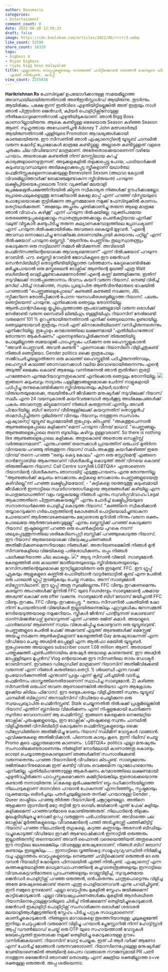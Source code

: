 ```yaml
---
author: Beaumaris
categories:
- Entertainment
comment_count: 0
date: 2022-06-30 12:56:33
draft: false
image: https://cdn.boolokam.com/articles/2022/06/rrrrr3.webp
like_count: 52590
share_count: 16339
tags:
- bigboss 4
- Riyas bigboss
- riyas bigg boss malayalam
title: എല്ലാത്തരം വെറുപ്പുകളുടെയും നെഞ്ചത്ത് ചവിട്ടിക്കൊണ്ട് ഒരുത്തൻ ഷോയുടെ ഫിനാലയിൽ
  എത്തി നിൽപ്പുണ്ട്, കുറിപ്പ്
view_count: 2255838
---
```


**Harikrishnan Rs** ഫേസ്ബുക്ക് ഉപയോഗിക്കാനുള്ള സമയമില്ലാത്ത അവസ്ഥയിലായിരുന്നതിനാൽ അൺഇൻസ്റ്റാൾഡ് ആയിരുന്നു. തുടർന്നും ആയിരിക്കും. പക്ഷേ ഇന്ന് ഇതിവിടെ എഴുതിയിട്ടില്ലെങ്കിൽ അത് ഇത്രയും നാൾ ഞാൻ പിന്തുടർന്ന ജെൻഡർ, ക്വിയർ പൊളിറ്റിക്സിനോടുള്ള നീതികേടാവുമെന്നതിനാൽ എഴുതിയിടുകയാണ്. ഞാൻ Bigg Boss കാണാറില്ലായിരുന്നു. ആകെ കണ്ടിട്ടുള്ള ഒരേയൊരു Season കഴിഞ്ഞ Season ആണ്. സുഹൃത്തായ അഡോണിച്ചൻ Adoney T John മത്സരാർത്ഥി ആയിരുന്നതിനാൽ പുള്ളിയുടെ Promotion ആവശ്യങ്ങൾക്കായി കാണുമായിരുന്നു. ഈ സീസണിൽ ഞാൻ ഏഷ്യാനെറ്റിന്റെ യൂട്യൂബ് ചാനലിൽ വരുന്ന ഷോർട്ട് പ്രോമോകൾ മാത്രമേ കണ്ടിട്ടുള്ളൂ. അല്ലാതെ കണ്ടിട്ടുള്ളത് വളരെ ചുരുക്കം ചില വീഡിയോസ് മാത്രമാണ്. അതേതൊക്കെയാണെന്ന് വഴിയേ പറയാം. അതൊക്കെ കണ്ടതിൽ നിന്ന് മനസ്സിലായ കുറച്ച് കാര്യങ്ങളാണെഴുതുന്നത്. അടുക്കളകളിൽ തളക്കപ്പെട്ടു പോയ, പാട്രിയാർക്കൽ കുടുംബവ്യവസ്ഥയുടെ അടിമകളാക്കപ്പെട്ട സ്ത്രീകളാണ് യഥാർത്ഥ ഫെമിനിസ്റ്റുകളെന്നൊക്കെയുള്ള Benevolent Sexism (അഥവാ കേട്ടാൽ വിവരമില്ലാത്തവർക്ക് രോമാഞ്ചമുണ്ടാകുന്ന സ്ത്രീവിരുദ്ധത) പറയുന്ന ലക്ഷ്മിപ്രിയയെപ്പോലൊരു Toxic വ്യക്തിക്ക് മലയാളി പ്രേക്ഷകഭൂരിപക്ഷത്തിനിടയിൽ കിട്ടുന്ന സ്വീകാര്യത നിങ്ങൾക്ക് ഊഹിക്കാമല്ലോ. പ്രൊഫൈലുകളെടുത്തു നോക്കിയാൽ മകളേ മാപ്പ് എന്ന് പറഞ്ഞ് വിസ്മയയുടെ ഫോട്ടോയൊക്കെ ഇട്ടിരിക്കുന്ന അച്ഛനമ്മമാരെ നമുക്ക് ഫേസ്ബുക്കിൽ കാണാം. തെറ്റിദ്ധരിക്കരുത്. "അമ്മയും അച്ഛനും ചൂണ്ടിക്കാണിച്ചു തരുന്ന ആളെ മാത്രമേ ഞാൻ വിവാഹം കഴിക്കൂ" എന്ന് പറയുന്ന ദിൽഷയില്ലേ. വ്യക്തിപരമായ തെരഞ്ഞെടുപ്പുകളെക്കാളും സ്വാതന്ത്ര്യത്തെക്കാളും പെൺകുട്ടിയായ എനിക്ക് വലുത് വീട്ടുകാർ കണ്ടുപിടിച്ചു തരുന്ന കല്യാണകമ്പോളത്തിലെ പ്രോഡക്ടാണ് എന്ന് പറയുന്ന ദിൽഷക്കായിരിക്കും അവരുടെ കൈയ്യടി മുഴുവൻ. "എന്റെ അവസ്ഥ ഒന്നാലോചിച്ചു നോക്കിക്കേ.ഒരാണായിപ്പോയി കരയാനും പറ്റില്ല" എന്ന് ദിൽഷയോട് പറയുന്ന ബ്ലെസ്ലി. "ആണിനും പെണ്ണിനും തുല്യസ്വാതന്ത്ര്യം കൊടുക്കുന്ന ഒരു നാട്ടിലാണ് നമ്മൾ ജീവിക്കുന്നത്. അവിടെയീ ഫെമിനിസത്തിന്റെയൊക്കെ ആവശ്യമെന്താണ്" എന്ന് ദിൽഷയോട് പറയുന്ന റോബിൻ. ഹൗ. ബ്ലെസ്ലി റോബിൻ ജോഡികളുടെ ഈ ജെൻഡർ സെൻസിബിലിറ്റി തൊട്ടുതീണ്ടിയിട്ടില്ലാത്ത വർത്തമാനം കേട്ടുകൊണ്ടിരിക്കേ മരിച്ചുപോയാൽ ഒരു മസ്കുലൈൻ ടോക്സിക് ആണിന്റെ മുഖത്ത് എത്ര Watt ബൾബിന്റെ വെളിച്ചമുണ്ടാകുമെന്നോർത്ത് എന്റെ കണ്ണ് മഞ്ഞളിക്കുന്നു. ഇതിന് നടുവിലേക്ക് നാൽപ്പത്തൊന്നാം ദിവസം കയറി വരുന്ന റിയാസ്. നെഞ്ച് വിരിച്ച് മസില് പിടിച്ച് നടക്കാത്ത, സ്വയം പ്രഖ്യാപിത ആൺവീരൻമാരുടെ ഭാഷയിൽ പറഞ്ഞാൽ "പെണ്ണുങ്ങളെപ്പോലെ" കുണുങ്ങി കുണുങ്ങി നടക്കുന്ന, JBL സ്പീക്കറിനെ തോൽപ്പിക്കാൻ പോന്ന ഘനഗംഭീരശബ്ദമില്ലാത്ത റിയാസ്. പലരും ഞെട്ടിയെന്ന് പറയുന്നു. എനിക്കൊരു ഞെട്ടലും തോന്നിയില്ല. ആൺഫാന്റസികളെ തൃപ്തിപ്പെടുത്താത്ത രൂപഭാവങ്ങളുമായി വരുന്ന ഒരാൾക്ക് നേരിടേണ്ടി വരുന്ന സൈബർ ലിഞ്ചിംഗും ബുള്ളിയിംഗും റിയാസിന് നേരിടേണ്ടി വരുമെന്ന് 101 % ഉറപ്പുണ്ടായിരുന്നതിനാൽ എനിക്ക് ഞെട്ടലൊന്നും ഉണ്ടായില്ല. ഞെട്ടലുണ്ടായവർ ഇത്രയും നാൾ ഏത് കിനാശേരിയിലാണ് വസിച്ചിരുന്നതെന്നും എനിക്കറിയില്ല. ഇപ്പോഴും കൗമാരത്തിലെ ലക്ഷണമായി "എതിർലിംഗത്തോട് തോന്നുന്ന ആകർഷണം" എന്നെഴുതിവെച്ചിരിക്കുന്നത് തിരുത്തിയിട്ടു പോലുമില്ലാത്ത ബയോളജി പാഠപുസ്തകം പഠിക്കുന്ന ഒരു ഹൈസ്കൂളുകാരൻ "അവൻ പെണ്ണവൻ. അവൻ കുണ്ടൻ " എന്നൊക്കെ റിയാസിനെ വിളിച്ചതുകണ്ട് നിങ്ങൾ ഞെട്ടിയോ. Gender politics ഒക്കെ ഇത്രപോലും സജീവചർച്ചയല്ലാതിരുന്ന ഒരു കാലത്ത് ഹൈസ്കൂളിൽ പഠിച്ചിരുന്നതിനാലും, ഹൈസ്കൂൾ കാലത്ത് ഞാനവനെക്കാൾ വലിയ മരവാഴയായിരുന്നെന്നും എന്റെ അടുത്ത് മൈക്കും കൊണ്ട് ആരേലും വന്നിരുന്നേൽ ഞാൻ ഇതിൻറെ ഇരട്ടി പറഞ്ഞേനെ എന്നുമറിയാവുന്നതുകൊണ്ട് എനിക്കൊരു ഞെട്ടലും തോന്നിയില്ല. ![](https://cdn.boolokam.com/articles/2022/06/rrrrr3.webp)ഇങ്ങനെ കുടുംബവും നാട്ടാരും പള്ളിക്കൂടങ്ങളുമൊക്കെ ചേർന്ന് നാളുകളായി പഠിപ്പിച്ചു തന്നുകൊണ്ടിരിക്കുന്ന സ്ത്രീവിരുദ്ധതയും ക്വിയർ,ട്രാൻസ് വിരുദ്ധതയുമൊക്കെ, തലയിൽപേറി ജീവിക്കുന്ന മനുഷ്യർക്ക് നടുവിലേക്ക് റിയാസ് സലീം എന്ന 24 വയസുകാരൻ കയറിവരുമ്പോൾ ആൾക്കൂട്ട അധിക്ഷേപങ്ങൾക്ക് പകരം അവനെന്തു കിട്ടുമെന്നാണ് നിങ്ങൾ കരുതുന്നത്.എന്നിട്ടും അവൻ പിന്മാറിയില്ല. ബിഗ് ബോസ് വീടിനുള്ളിലേക്ക് കയറുന്നതിന് തൊട്ടുമുൻപ് താമസിപ്പിച്ചിരുന്ന റൂമിലിരുന്ന് വിനയും റിയാസും നടത്തുന്ന സംസാരം ഏഷ്യാനെറ്റ് യൂട്യൂബ് പ്രോമോയിൽ ഇപ്പോഴും കിടപ്പുണ്ട്. "അകത്തുചെന്നാൽ ആണുങ്ങളെപ്പോലെ കളിക്കണ"മെന്ന് പറയുന്ന വിനയ് മാധവ്. "പെണ്ണുങ്ങളും ആണുങ്ങളെപ്പോലെ തന്നെ ബുദ്ധിയും കഴിവും ഉള്ളവരാണ്. So there is nothing like ആണുങ്ങളെപ്പോലെ കളിക്കുക. അതുകൊണ്ട് അതൊരു സെക്സിസ്റ്റ് വർത്തമാനമാണ്". എന്നുപറഞ്ഞ് തന്നെക്കാൾ പ്രായത്തിന് ഒരുപാട് മുതിർന്ന വിനയയെ പറഞ്ഞു തിരുത്തുന്ന റിയാസ് സലിം.അകത്തു കയറിക്കഴിഞ്ഞ് ഇതേ വിനയ് തന്നെ പറഞ്ഞ "രണ്ടും കെട്ട കോലം" എന്ന ഒരു സ്റ്റേറ്റ്മെന്റ് എങ്ങനെ ട്രാൻസ്ഫോബിയ ആകുന്നുവെന്ന് വിശദീകരിച്ചു കൊടുത്ത് അത് വിനയെ കൊണ്ട് തിരുത്തിക്കുന്ന റിയാസ്. Call Centre ടാസ്കിൽ LGBTQIA+ എന്താണെന്ന റിയാസിന്റെ വിശദീകരണം ഞാനായിട്ട് എടുത്തുപറയണം എന്നു തോന്നുന്നില്ല. "ആണുങ്ങൾക്ക് കുടുംബം നോക്കാനും കുട്ടികളെ നോക്കാനും പെണ്ണുങ്ങളുടെയത്ര കഴിവില്ലെ"ന്ന് പറഞ്ഞ ലക്ഷ്മിപ്രിയയോട്, - "കുട്ടികളെ ദത്തെടുത്തു കുടുംബമായി ജീവിക്കാൻ ഇന്നാട്ടിലെ സ്വവർഗാനുരാഗികളായ ആണുങ്ങൾക്ക് കഴിയില്ല എന്ന പൊതുബോധത്തിന് വളം വയ്ക്കുകയല്ലേ നിങ്ങൾ എന്നും സ്വവർഗ്ഗവിവാഹം Legal ആകാത്തതിനെ പിന്തുണക്കുകയല്ലേ?" എന്നും ചോദിച്ച് ലക്ഷ്മിപ്രിയയുടെ സനാതനധർമത്തെ പൊളിച്ച് കൊടുത്ത റിയാസ്. "കുഞ്ഞിനെ സ്വീകരിക്കാൻ തയ്യാറെടുക്കുന്ന ഗർഭപാത്രത്തിന്റെ കോശങ്ങൾ പൊട്ടിയൊലിച്ചുണ്ടാകുന്ന ചോരയാണ് ആർത്തവരക്തമെന്നും മറ്റേതൊരു മുറിവിൽ നിന്നും വരുന്ന രക്തം പോലെയേ ആർത്തവരക്തവുമുള്ളൂ" എന്നും ബ്ലെസ്ലിക്ക് പറഞ്ഞ് കൊടുക്കുന്ന റിയാസ്. ഇഷ്ടമല്ലെന്ന് പറഞ്ഞ ഒരു പെൺകുട്ടിയെ പുറകെ നടന്ന് ശല്യപ്പെടുത്തുന്നതിലെ ശരികേടിനെപ്പറ്റി ബസ്ലിക്ക് പറഞ്ഞുകൊടുത്ത റിയാസ്. ഈ റിയാസ് ആരുടെയൊക്കെ വിദ്വേഷപ്രചരണങ്ങൾ അതിജീവിക്കണമെന്നറിയാമോ നിങ്ങൾക്ക്. അതറിയണമെങ്കിൽ നിങ്ങൾ മുൻ സീസണുകളിലെ വിജയികളെ പരിശോധിക്കണം. ഒപ്പം നിങ്ങൾ പലർക്കുമറിയാത്ത ചില കഥകളും. ![](https://cdn.boolokam.com/articles/2022/06/wfwfwf-4.jpg)* ആദ്യ സീസൺ വിജയി. സാബുമോൻ. കേരളത്തിൽ ഒരു കാലത്ത് ജാതീയതയുടെയും സ്ത്രീവിരുദ്ധതയുടെയും റേസിസത്തിന്റെയുമൊക്കെ ഈറ്റില്ലമായിരുന്ന ഒരു ഇടമുണ്ട്. FFC. ഈ ഗ്രൂപ്പ് പൂട്ടുകയും ആളുകളുടെ കണ്ണിൽ പൊടിയിടാൻ വാട്ടർബോട്ടിൽ ക്ലബ് എന്ന പേരിൽ ഒരു പാരലൽ ഗ്രൂപ്പ് തുടങ്ങുകയും ചെയ്ത സമയം. അന്ന് സാബുമോൻ ബിഗ്ബോസിലാണ്. ഈ ഗ്രൂപ്പ് അത്ര സുഖമില്ലെന്നും FFC വീണ്ടും തുറക്കണമെന്നും കരയുന്ന അംഗങ്ങൾക്ക് മുന്നിൽ FFC യുടെ Founderഉം സാബുമോന്റെ ചങ്കുമായ അശ്വന്ത് കൊക്ക് ഒരു offer വക്കുന്നു. സാബുമോൻ ബിഗ് ബോസ് ജയിച്ചാൽ FFC വീണ്ടും തുറക്കും. FFC വീണ്ടും തുറക്കപ്പെട്ടു. * രണ്ടാം സീസണിൽ പകുതിയിൽ ഷോ നിന്ന് പോയതിനാൽ വിജയികൾ ഇല്ലായിരുന്നെങ്കിലും ഏറ്റവുമധികം ജനസമ്മതി നേടിയെടുത്തയാളെ നമുക്കറിയാം. സ്ത്രീകൾ ജീൻസ് പാന്റിടുന്നത് കൊണ്ടാണ് ട്രാന്സ്ജെൻഡേഴ്സ് ഉണ്ടാവുന്നത് എന്ന് പറഞ്ഞ രജിത് കുമാർ. അയാളുടെ ഫാൻബോയ് ആണെന്ന് സ്വയം വിശേഷിപ്പിച്ചു കൊണ്ടുവന്ന ഒരു യൂട്യൂബറുണ്ട്. പെണ്ണുങ്ങളുടെ പേരിൽ ഫേക്ക് അക്കൗണ്ട് എടുത്ത് ആണുങ്ങൾക്ക് മെസ്സേജ് അയച്ചു നടക്കുന്ന ആൺകുട്ടികളാണ് കേരളത്തിൽ Gay മനുഷ്യരാകുന്നത് എന്ന വീഡിയോ ചെയ്ത അശ്വിൻ മടപ്പള്ളി എന്ന ആൽഫാ മെയിൽ യൂട്യൂബർ. ഇപ്പോഴത്തെ അയാളുടെ subscriber count 1.08 million ആണ്. അതായത് പത്ത്ലക്ഷത്തി എൺപതിനായിരം മനുഷ്യർ അയാളെ കാണുന്നുണ്ട്. ഈ അശ്വിൻ മടപ്പള്ളിയുടെ മൂപ്പൻസ് Vlog ന്റെയൊക്കെ ഈ സീസണിലെ താരം ഡോക്ടർ റോബിനാണ്. ഇവരുടെ ഡിഗ്രേഡിങ് മാത്രമാണ് റിയാസിന് അതിജീവിക്കേണ്ടി വരുന്നത് എന്ന് നിങ്ങൾ കരുതിയോ.തെറ്റി. 1) ശിഖണ്ഡി എന്ന വാക്ക് ഉപയോഗിക്കുന്നതിൽ എന്താണ് പ്രശ്നം എന്ന് ക്ലബ്ബ് ചർച്ചയിൽ വാദിച്ച, ഫെമിനിസം ശാസ്ത്രത്തിനെതിരാണെന്ന് സ്ഥാപിച്ച സാബുമോൻ. 2) കഴിഞ്ഞ സീസണിൽ ഒരുപാട് തവണ ആണാണെങ്കിൽ അടിയടാ എന്ന ആക്രോശം മുഴക്കിയ കിടിലം ഫിറോസ്. ഈ രണ്ടുപേരെയും വിളിച്ചിരുത്തി സ്വന്തം യൂട്യൂബ് ചാനലിൽ ബിഗ്ബോസ് അനാലിസിസ് വീഡിയോ ചെയ്യിക്കുന്ന ഒരു സ്വയംപ്രഖ്യാപിത ഫെമിനിസ്റ്റുണ്ട്. Stalk ചെയ്യുന്നതിൽ ദിൽഷക്ക് പ്രശ്നമില്ലെങ്കിൽ റിയാസ് എന്തിന് ബ്ലസിയെ വിമശിക്കണം എന്ന് നിഷ്കളങ്കമായി ചോദിക്കുന്ന സുനിതാ ദേവദാസാണ് ആ ഫെമിനിസ്റ്റ്. ഇങ്ങനെ കേരളക്കര നെഞ്ചേറ്റിയ ടോക്സിക് പുരുഷുക്കളുടെയും, ഈ ടോക്സിക് പുരുഷുക്കളെ സ്വന്തം ചാനലിൽ വിളിച്ചിരുത്തി വിസിബിലിറ്റി കൊടുക്കുന്ന ഫെമിനിസ്റ്റുകളുടെയും ഒക്കെ ഡീഗ്രേഡിങ്ങിനെ അതിജീവിച്ചു വേണം റിയാസ് സലീമിന് വോട്ടുകൾ വാങ്ങാൻ. എവിക്ഷനുകളെ അതിജീവിക്കാൻ. പിന്നൊരു കാര്യം കൂടെ. ഇന്ന് റിലീസ് ചെയ്ത Promo കൂടെ എല്ലാരുമൊന്നു കാണണം . LGBTQIA+ politics എല്ലാ മനുഷ്യരും സംസാരിക്കേണ്ടതാണെന്നും നിങ്ങളിത് നോർമലായി കാണാത്തതു കൊണ്ടും accept ചെയ്യാത്തതുകൊണ്ടുമാണ് ഞങ്ങൾക്കിത് സംസാരിക്കേണ്ടി വരുന്നതെന്നും പറഞ്ഞ റിയാസിന്റെ വീഡിയോ കിടപ്പുണ്ട്. സാബുമോനും രജിത്കുമാറിനുമൊക്കെ ഇത് കണ്ടിട്ട് വിവരം വെക്കുമെന്ന വ്യാമോഹമൊന്നും എനിക്കില്ല. എതിർലിംഗത്തോടുള്ള ആകർഷണം കൗമാരത്തിലെ ലക്ഷണമായി എഴുതിവച്ചിരിക്കുന്ന പാഠപുസ്തകമെറക്കുന്ന കമ്മിറ്റിയെങ്കിലും ഇതൊക്കെയൊന്നു കണ്ടാൽ നന്നായിരുന്നു. ![](https://cdn.boolokam.com/articles/2022/06/fwfw2r2-1.jpg)കേരള ഭൂരിപക്ഷത്തിന് ഒട്ടും ദഹിക്കാനിടയില്ലാത്ത നിലപാടുകളാണ് താനവിടെ പറയാൻ പോകുന്നത് എന്നറിഞ്ഞിട്ടും, സ്പഷ്ടമായും വ്യക്തമായും ഒരിടർച്ചയും പതർച്ചയുമില്ലാതെ തനിക്ക് പറയാനുള്ള Gender , Queer രാഷ്ട്രീയം പറഞ്ഞു തീർത്ത റിയാസിന്റെ ചങ്കൂറ്റമുണ്ടല്ലോ. അതിനെ ആളക്കുന്ന ത്രാസിന്റെ മറ്റേ തട്ടിൽ ഈ ഗെയിം ജയിക്കാൻ എന്ത് ഫേക് കളിയും കളിക്കുമെന്ന് പറഞ്ഞവൻമാരെ കൊണ്ടിരുത്തരുത്. നിലപാടിന്റെ തിളക്കം മുഖംമൂടിയിലുരച്ചു നോക്കി ഉറപ്പു വരുത്തുന്ന പരിപാടിയാണത്. അവിടത്തെ പല ടോക്സിക് മൂർത്തികളുടെയും വിവരക്കേടിന്റെ പത്തി അടിച്ചുതാഴ്ത്തി പഞ്ഞിക്കിട്ടിട്ട് റിയാസ് പറഞ്ഞ നിലപാടിന്റെ തഗുകളെ, കറുത്ത കണ്ണടയും അരസൻ ബീഡിയും വച്ചുകൊടുത്ത് വീഡിയോ ഇറക്കി ആഘോഷിക്കാൻ ഇന്നാട്ടിൽ ഒരുത്തരും ഇല്ലാതിരുന്നിട്ട് തന്നെയാണ് അവനീ ഫൈനൽ വരെയെത്തിയത്.അതുകൊണ്ട് ഈ നാട്ടിലെ ലേശമെങ്കിലും വിവരമുള്ള മനുഷ്യരോടാണ്. നിങ്ങൾ ബിഗ് ബോസ് കണ്ടാലും ഇല്ലെങ്കിലും ..... ഇന്നാട്ടിലെ വൃത്തികെട്ട സാമൂഹ്യവ്യവസ്ഥിതി നിർമ്മിച്ചു വച്ച എല്ലാത്തരം വെറുപ്പുകളുടെയും നെഞ്ചത്ത് ചവിട്ടിക്കൊണ്ട് ഒരുത്തൻ ദേ ഒരു വമ്പൻ റിയാലിറ്റി ഷോയുടെ ഫിനാലയിൽ എത്തി നിൽപ്പുണ്ട്. ഏഷ്യാനെറ്റ് എന്ന കുത്തകമുതലാളിത്ത മാധ്യമസ്ഥാപനത്തിന്റെ കച്ചവടതന്ത്രങ്ങളെയും ഇന്നാട്ടിലെ വിവരംകെട്ടവൻമാരുടെ പ്രവചനങ്ങളെയും വെല്ലുവിളിച്ച്, സുവ്യക്തമായ ജെൻഡർ പൊളിറ്റിക്സ് പറഞ്ഞ ഒരുത്തൻ, ഒൻപതെന്നും ചാന്തുപൊട്ടെന്നും വിളിച്ച അതേ മനുഷ്യരെക്കൊണ്ട് തന്നെ എന്തു പൊളിയാണാവൻ എന്നു പറയിച്ചിട്ടുണ്ട്. ഇനി നമ്മുടെ ഊഴമാണ്. എല്ലാ വെറുപ്പിനും മുകളിൽ സ്നേഹം ജയിക്കുമെന്ന് കാട്ടിക്കൊടുക്കാൻ. എല്ലാ വിദ്വേഷപ്രചരണങ്ങൾക്കും മുകളിൽ ആദർശധീരത റിയാസിനെപ്പോലുള്ളവരിലൂടെ ചിരിച്ച് നിൽക്കുമെന്ന് തെളിയിച്ചുകൊടുക്കാൻ. ജെൻഡർ ഇക്വാളിറ്റി പൊളിറ്റിക്സ് സംസാരിക്കുന്ന ഒരാൾക്ക് ശരാശരി മലയാളിആൾക്കൂട്ടത്തിന്റെ സ്നേഹം പിടിച്ചു പറ്റുക സാധ്യമാണെന്ന് കാണിച്ചുകൊടുക്കാൻ. നിങ്ങളുടെ മാറാലകളെ തൂത്തെറിയാനുള്ള ചൂലുകളുമേന്തി ഇനിയും ചെറുപ്പക്കാർ വരുമെന്ന് വിളിച്ചു പറയാൻ.പ്ലേസ്റ്റോറിൽ നിന്ന് ഹോട്ട്സ്റ്റാർ ആപ്പ് ഡൗൺലോഡ് ചെയ്ത് ഒരു OTP യുടെ സഹായത്താൽ വോട്ടുകൾ രേഖപ്പെടുത്തി ഇതൊക്കെ നമുക്ക് തെളിയിച്ചു കൊടുക്കാനുള്ള ഊഴം വന്നിരിക്കുകയാണ്. റിയാസിന് വോട്ട് ചെയ്യുക. ഇത് പി ആർ വർക്ക് ആണോ എന്ന് ചോദിച്ച് മോങ്ങാൻ വരുന്നവരോടാണ്. റിയാസിനെപ്പോലുള്ള മനുഷ്യർക്ക് വേണ്ടിയാണെങ്കിൽ അഞ്ചിന്റെ പൈസ വാങ്ങാതെ സൗജന്യമായി PR പണി നടത്തുന്ന ഒരേജൻസി ഞാനങ്ങ് തൊടങ്ങും എന്ന് ക്ഷത്രിയ രക്തമില്ലാത്ത o+ve രക്തമുള്ള ഒരുത്തൻ. അപ്പ ശരിയെന്നാ.